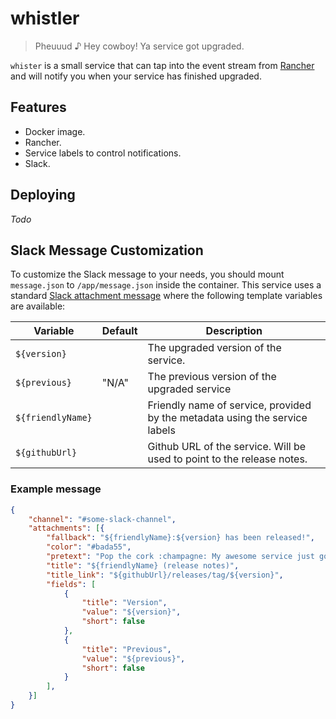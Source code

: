 # whistler
> Pheuuud ♪ Hey cowboy! Ya service got upgraded.

`whister` is a small service that can tap into the event stream from [Rancher](https://rancher.com/)
and will notify you when your service has finished upgraded.

## Features

- Docker image.
- Rancher.
- Service labels to control notifications.
- Slack.

## Deploying

_Todo_

## Slack Message Customization

To customize the Slack message to your needs, you should mount `message.json` to `/app/message.json`
inside the container. This service uses a standard [Slack attachment
message](https://api.slack.com/docs/messages/builder) where the following template variables are
available:

| Variable           | Default | Description                                                                 |
| -------------------|---------|-----------------------------------------------------------------------------|
| `${version}`       |         | The upgraded version of the service.                                        |
| `${previous}`      | "N/A"   | The previous version of the upgraded service                                |
| `${friendlyName}`  |         | Friendly name of service, provided by the metadata using the service labels |
| `${githubUrl}`     |         | Github URL of the service. Will be used to point to the release notes.      |

### Example message

```json
{
    "channel": "#some-slack-channel",
    "attachments": [{
        "fallback": "${friendlyName}:${version} has been released!",
        "color": "#bada55",
        "pretext": "Pop the cork :champagne: My awesome service just got a little better with a new release :rocket:",
        "title": "${friendlyName} (release notes)",
        "title_link": "${githubUrl}/releases/tag/${version}",
        "fields": [
            {
                "title": "Version",
                "value": "${version}",
                "short": false
            },
            {
                "title": "Previous",
                "value": "${previous}",
                "short": false
            }
        ],
    }]
}
```
